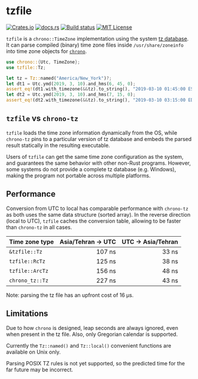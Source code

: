 tzfile
======

[![Crates.io](https://img.shields.io/crates/v/tzfile.svg)](https://crates.io/crates/tzfile)
[![docs.rs](https://docs.rs/tzfile/badge.svg)](https://docs.rs/tzfile)
[![Build status](https://github.com/kennytm/tzfile/workflows/Rust/badge.svg)](https://github.com/kennytm/tzfile/actions?query=workflow%3ARust)
[![MIT License](https://img.shields.io/badge/license-MIT-blue.svg)](./LICENSE.txt)

`tzfile` is a `chrono::TimeZone` implementation using the system [tz database].
It can parse compiled (binary) time zone files inside `/usr/share/zoneinfo` into
time zone objects for [`chrono`].

[tz database]: https://en.wikipedia.org/wiki/Tz_database
[`chrono`]: https://github.com/chronotope/chrono

```rust
use chrono::{Utc, TimeZone};
use tzfile::Tz;

let tz = Tz::named("America/New_York")?;
let dt1 = Utc.ymd(2019, 3, 10).and_hms(6, 45, 0);
assert_eq!(dt1.with_timezone(&&tz).to_string(), "2019-03-10 01:45:00 EST");
let dt2 = Utc.ymd(2019, 3, 10).and_hms(7, 15, 0);
assert_eq!(dt2.with_timezone(&&tz).to_string(), "2019-03-10 03:15:00 EDT");
```

## `tzfile` vs `chrono-tz`

`tzfile` loads the time zone information dynamically from the OS, while
`chrono-tz` pins to a particular version of tz database and embeds the parsed
result statically in the resulting executable.

Users of `tzfile` can get the same time zone configuration as the system, and
guarantees the same behavior with other non-Rust programs. However, some systems
do not provide a complete tz database (e.g. Windows), making the program not
portable across multiple platforms.

## Performance

Conversion from UTC to local has comparable performance with `chrono-tz` as both
uses the same data structure (sorted array). In the reverse direction (local to
UTC), `tzfile` caches the conversion table, allowing to be faster than
`chrono-tz` in all cases.

| Time zone type  | Asia/Tehran → UTC | UTC → Asia/Tehran |
|-----------------|------------------:|------------------:|
| `&tzfile::Tz`   | 107 ns            | 33 ns             |
| `tzfile::RcTz`  | 125 ns            | 38 ns             |
| `tzfile::ArcTz` | 156 ns            | 48 ns             |
| `chrono_tz::Tz` | 227 ns            | 43 ns             |

Note: parsing the tz file has an upfront cost of 16 µs.

## Limitations

Due to how `chrono` is designed, leap seconds are always ignored, even when
present in the tz file. Also, only Gregorian calendar is supported.

Currently the `Tz::named()` and `Tz::local()` convenient functions are available
on Unix only.

Parsing POSIX TZ rules is not yet supported, so the predicted time for the far
future may be incorrect.
